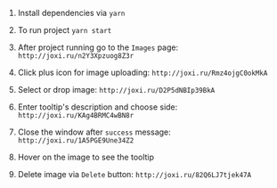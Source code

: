 1. Install dependencies via `yarn`

2. To run project `yarn start`

3. After project running go to the `Images` page: `http://joxi.ru/n2Y3Xpzuog8Z3r`

4. Click plus icon for image uploading: `http://joxi.ru/Rmz4ojgC0okMkA`   

5. Select or drop image: `http://joxi.ru/D2P5dNBIp39BkA`

6. Enter tooltip's description and choose side: `http://joxi.ru/KAg4BRMC4wBN8r`

7. Close the window after `success` message: `http://joxi.ru/1A5PGE9Une34Z2`

8. Hover on the image to see the tooltip

9. Delete image via `Delete` button: `http://joxi.ru/82Q6LJ7tjek47A`
